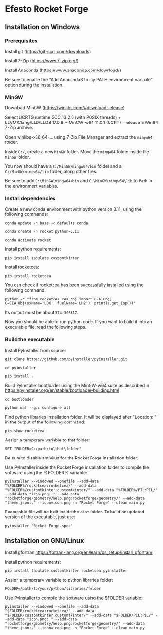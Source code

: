 # Efesto Rocket Forge

## Installation on Windows

### Prerequisites
Install git (https://git-scm.com/downloads)

Install 7-Zip (https://www.7-zip.org/)

Install Anaconda (https://www.anaconda.com/download/)

Be sure to enable the "Add Anaconda3 to my PATH environment variable" option during the installation.

### MinGW

Download MinGW (https://winlibs.com/#download-release)

Select UCRTG runtime GCC 13.2.0 (with POSIX threads) + LLVM/Clang/LLD/LLDB 17.0.6 + MinGW-w64 11.0.1 (UCRT) - release 5 Win64 7-Zip archive.

Open winlibs-x86_64-... using 7-Zip File Manager and extract the `mingw64` folder.

Inside `C:/`, create a new `MinGW` folder. Move the `mingw64` folder inside the `MinGW` folder.

You now should have a `C:/MinGW/mingw64/bin` folder and a `C:/MinGW/mingw64/lib` folder, along other files.

Be sure to add `C:\MinGW\mingw64\bin` and `C:\MinGW\mingw64\lib` to `Path` in the environment variables.

### Install dependencies

Create a new conda environment with python version 3.11, using the following commands:
```
conda update -n base -c defaults conda

conda create -n rocket python=3.11

conda activate rocket
```

Install python requirements:
```
pip install tabulate customtkinter
```

Install rocketcea:  
```
pip install rocketcea
```

You can check if rocketcea has been successfully installed using the following command:
```
python -c "from rocketcea.cea_obj import CEA_Obj; C=CEA_Obj(oxName='LOX', fuelName='LH2'); print(C.get_Isp())"
```
Its output must be about `374.303617`.

Now you should be able to run python code. If you want to build it into an executable file, read the following steps.

### Build the executable

Install PyInstaller from source:
```
git clone https://github.com/pyinstaller/pyinstaller.git

cd pyinstaller

pip install .
```

Build PyInstaller bootloader using the MinGW-w64 suite as described in <https://pyinstaller.org/en/stable/bootloader-building.html>
```
cd bootloader

python waf --gcc configure all
```

Find python libraries installation folder. It will be displayed after "Location: " in the output of the following command:
```
pip show rocketcea
```

Assign a temporary variable to that folder:
```
SET "FOLDER=C:\path\to\that\folder"
```

Be sure to disable antivirus for the Rocket Forge installation folder.

Use PyInstaller inside the Rocket Forge installation folder to compile the software using the %FOLDER% variable:
```
pyinstaller --windowed --onefile --add-data "%FOLDER%/rocketcea:rocketcea/" --add-data "%FOLDER%/customtkinter:customtkinter/" --add-data "%FOLDER%/PIL:PIL/" --add-data "icon.png:." --add-data "rocketforge/geometry/help.png:rocketforge/geometry/" --add-data "theme.json:." --icon=icon.png -n "Rocket Forge" --clean main.py 
```
Executable file will be built inside the `dist` folder. To build an updated version of the executable, just use:
```
pyinstaller "Rocket Forge.spec"
```

## Installation on GNU/Linux

Install gfortran <https://fortran-lang.org/en/learn/os_setup/install_gfortran/>

Install python requirements:
```
pip install tabulate customtkinter rocketcea pyinstaller
```
Assign a temporary variable to python libraries folder:
```
FOLDER=/path/to/your/python/libraries/folder
```
Use PyInstaller to compile the software using the $FOLDER variable:
```
pyinstaller --windowed --onefile --add-data "$FOLDER/rocketcea:rocketcea/" --add-data "$FOLDER/customtkinter:customtkinter/" --add-data "$FOLDER/PIL:PIL/" --add-data "icon.png:." --add-data "rocketforge/geometry/help.png:rocketforge/geometry/" --add-data "theme.json:." --icon=icon.png -n "Rocket Forge" --clean main.py 
```